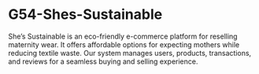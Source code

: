# G54-Shes-Sustainable
She’s Sustainable is an eco-friendly e-commerce platform for reselling maternity wear. It offers affordable options for expecting mothers while reducing textile waste. Our system manages users, products, transactions, and reviews for a seamless buying and selling experience.
